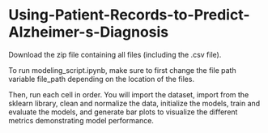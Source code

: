 # Using-Patient-Records-to-Predict-Alzheimer-s-Diagnosis


Download the zip file containing all files (including the .csv file). 

To run modeling_script.ipynb, make sure to first change the file path variable file_path depending on the location of the files. 

Then, run each cell in order. You will import the dataset, import from the sklearn library, clean and normalize the data, initialize the models, train and evaluate the models, and generate bar plots to visualize the different metrics demonstrating model performance. 
